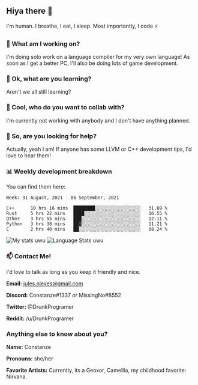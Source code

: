 ## Hiya there 👋

I'm human. I breathe, I eat, I sleep. Most importantly, I code ⚡️

### 🔭 What am I working on?

I'm doing solo work on a language compiler for my very own language! As soon as I get a better PC, I'll also be doing lots of game development.

### 🌱 Ok, what are you learning?

Aren't we all still learning?

### 👯 Cool, who do you want to collab with?

I'm currently not working with anybody and I don't have anything planned.

### 🤔 So, are you looking for help?

Actually, yeah I am! If anyone has some LLVM or C++ development tips, I'd love to hear them!

### 📊 Weekly development breakdown

You can find them here:

<!--START_SECTION:waka-->
```text
Week: 31 August, 2021 - 06 September, 2021

C++      10 hrs 16 mins  ████████░░░░░░░░░░░░░░░░░   31.69 % 
Rust     5 hrs 22 mins   ████░░░░░░░░░░░░░░░░░░░░░   16.55 % 
Other    3 hrs 55 mins   ███░░░░░░░░░░░░░░░░░░░░░░   12.11 % 
Python   3 hrs 38 mins   ██▓░░░░░░░░░░░░░░░░░░░░░░   11.21 % 
C        2 hrs 40 mins   ██░░░░░░░░░░░░░░░░░░░░░░░   08.24 % 
```
<!--END_SECTION:waka-->
<!-- ![Constanze's wakatime stats](https://github-readme-stats.vercel.app/api/wakatime?username=constanze) -->

![My stats uwu](https://github-readme-stats.vercel.app/api?username=cstanze&show_icons=true&theme=onedark)
![Language Stats uwu](https://github-readme-stats.vercel.app/api/top-langs/?username=cstanze&layout=compact&theme=onedark)

### 📫 Contact Me!

I'd love to talk as long as you keep it friendly and nice.

**Email:** jules.nieves@gmail.com

**Discord:** Constanze#1337 *or* MissingNo#8552

**Twitter:** @DrunkProgramer

**Reddit:** /u/DrunkProgramer

### Anything else to know about you?

**Name:** Constanze

**Pronouns:** she/her

**Favorite Artists:** Currently, its a Geoxor, Camellia, my childhood favorite: Nirvana.
